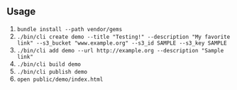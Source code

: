 ## Usage

1. `bundle install --path vendor/gems`
1. `./bin/cli create demo --title "Testing!" --description "My favorite link" --s3_bucket "www.example.org" --s3_id SAMPLE --s3_key SAMPLE`
1. `./bin/cli add demo --url http://example.org --description "Sample link"`
1. `./bin/cli build demo`
1. `./bin/cli publish demo`
1. `open public/demo/index.html`
